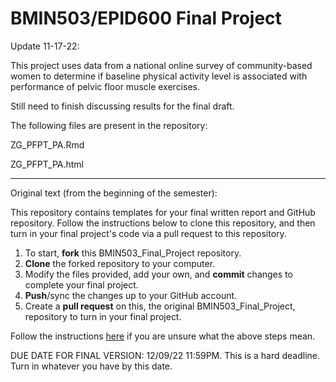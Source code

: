 # BMIN503/EPID600 Final Project

Update 11-17-22:

This project uses data from a national online survey of community-based women to determine if baseline physical activity level is associated with performance of pelvic floor muscle exercises. 

Still need to finish discussing results for the final draft.

The following files are present in the repository:

ZG_PFPT_PA.Rmd 

ZG_PFPT_PA.html


--------------

Original text (from the beginning of the semester):

This repository contains templates for your final written report and GitHub repository. Follow the instructions below to clone this repository, and then turn in your final project's code via a pull request to this repository.


1. To start, **fork** this BMIN503_Final_Project repository.
1. **Clone** the forked repository to your computer.
1. Modify the files provided, add your own, and **commit** changes to complete your final project.
1. **Push**/sync the changes up to your GitHub account.
1. Create a **pull request** on this, the original BMIN503_Final_Project, repository to turn in your final project.


Follow the instructions [here][forking] if you are unsure what the above steps mean.

DUE DATE FOR FINAL VERSION: 12/09/22 11:59PM. This is a hard deadline. Turn in whatever you have by this date.


<!-- Links -->
[forking]: https://guides.github.com/activities/forking/

